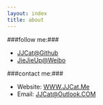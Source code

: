 ```yaml
---
layout: index
title: about
---
```




###follow me:###

- [JJCat@Github](http://github.com/jjcat "github")
- [JieJieUp@Weibo](http://weibo.com/jiejieup "sina weibo")

###contact  me:###
- Website: [WWW.JJCat.Me](http://www.JJCat.me)
- Email:   JJCat@Outlook.COM

 
